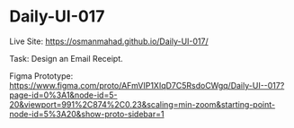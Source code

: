 # Daily-UI-017

Live Site: https://osmanmahad.github.io/Daily-UI-017/

Task: Design an Email Receipt.

Figma Prototype: https://www.figma.com/proto/AFmVIP1XIqD7C5RsdoCWgq/Daily-UI--017?page-id=0%3A1&node-id=5-20&viewport=991%2C874%2C0.23&scaling=min-zoom&starting-point-node-id=5%3A20&show-proto-sidebar=1

